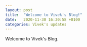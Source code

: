 ```yaml
---
layout: post
title:  "Welcome to Vivek's Blog!"
date:   2020-11-30 16:30:58 +0100
categories: Vivek's updates
---
```

Welcome to Vivek's Blog.
